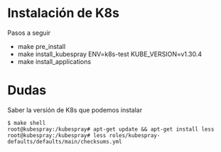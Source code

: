 # Instalación de K8s

Pasos a seguir

* make pre_install
* make install_kubespray ENV=k8s-test KUBE_VERSION=v1.30.4
* make install_applications

# Dudas

Saber la versión de K8s que podemos instalar
```
$ make shell
root@kubespray:/kubespray# apt-get update && apt-get install less
root@kubespray:/kubespray# less roles/kubespray-defaults/defaults/main/checksums.yml
```
